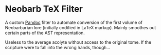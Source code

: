 # Neobarb TeX Filter
A custom [Pandoc](https://github.com/jgm/pandoc) filter to automate conversion of the
first volume of Neobarbarian lore (initially codified in
LaTeX markup). Mainly smoothes out certain parts of the
AST representation.

Useless to the average acolyte without access to the original
tome. If the scripture were to fall into the wrong hands, though...
